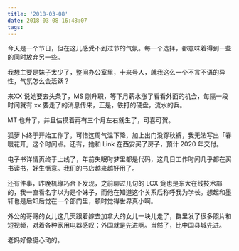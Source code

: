 ```yaml
---
title: '2018-03-08'
date: 2018-03-08 16:48:07
tags:
---
```


今天是一个节日，但在这儿感受不到过节的气氛。每一个选择，都意味着得到一些的同时放弃另一些。

我想主要是妹子太少了，整间办公室里，十来号人，就我这么一个不言不语的异性，气氛怎么会活跃？

来XX 说她要去头条了，MS 刚升职，等下月薪水涨了看看外面的机会，每隔一段时间就有 xx 要走了的消息传来，正是，铁打的硬盘，流水的兵。

MT 也升了，并且估摸着再有三个月左右就生了，可喜可贺。

狐萝卜终于开始工作了，可惜这周气温下降，加上出门没穿秋裤，我无法写出「春暖花开」这个时间点。还有，她和 Link 在西安买了房子，预计 2020 年交付。

电子书详情页终于上线了，年前失眠时梦里都是代码，这几日工作时间几乎都在买书读书，好生惬意。我们的书店越来越好用了。

还有件事，昨晚机缘巧合下发现，之前聊过几句的 LCX 竟也是东大在线技术部的，我一直看名字以为是个妹子，而他在知道这个关系后称呼我为学长。想起和墨轩也是后知后觉在一个部门里，顿时觉得世界真小啊。

外公的哥哥的女儿这几天跟着嫁去加拿大的女儿一块儿走了，群里发了很多照片和短视频，对着各种家用电器感叹：外国就是先进啊。当然了，比中国县城先进。

老妈好像挺心动的。

